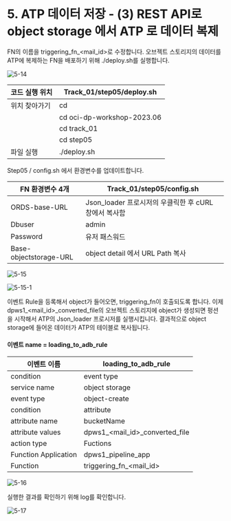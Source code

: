 
# 5. ATP 데이터 저장 - (3) REST API로 object storage 에서 ATP 로 데이터 복제

FN의 이름을 triggering_fn_<mail_id>로 수정합니다. 오브젝트 스토리지의 데이터를 ATP에 복제하는 FN을 배포하기 위해 ./deploy.sh를 실행합니다. 

![5-14](https://github.com/oraclekr-data-platform/ODWS-S01-OCI-data-pipeline/assets/150219167/22b538f6-ea58-44f7-a208-54b9996cff6b)



|코드 실행 위치| Track_01/step05/deploy.sh | 
|------|---|
| 위치 찾아가기  | cd |
|               |  cd oci-dp-workshop-2023.06 |
|               |  cd track_01  |
|               |  cd step05 |
|       파일 실행        |  ./deploy.sh |


Step05 / config.sh 에서 환경변수를 업데이트합니다.



|  FN 환경변수 4개 | Track_01/step05/config.sh | 
|------|---|
|  ORDS-base-URL  |  Json_loader 프로시저의 우클릭한 후 cURL 창에서 복사함 |
|  Dbuser |  admin |
|  Password  |  유저 패스워드  |
|  Base-objectstorage-URL  |  object detail 에서 URL Path 복사  |


![5-15](https://github.com/oraclekr-data-platform/ODWS-S01-OCI-data-pipeline/assets/150219167/0dda0059-5886-4344-b6ff-75ac9fe92e71)



![5-15-1](https://github.com/oraclekr-data-platform/ODWS-S01-OCI-data-pipeline/assets/150219167/8898f125-c138-43e7-ba42-acec40596a52)

이벤트 Rule을 등록해서 object가 들어오면, triggering_fn이 호출되도록 합니다. 이제 dpws1_<mail_id>_converted_file의 오브젝트 스토리지에 object가 생성되면 펑션을 시작해서 ATP의 Json_loader 프로시저를 실행시킵니다. 결과적으로 object storage에 들어온 데이터가 ATP의 테이블로 복사됩니다. 


#### 이벤트 name = loading_to_adb_rule
|  이벤트 이름 | loading_to_adb_rule | 
|------|---|
| condition  |  event type |
| service name  |  object storage |
|  event type   |  object-create  |
|  condition    |  attribute |
|  attribute name   |  bucketName |
|  attribute values   |  dpws1_<mail_id>_converted_file |
|  action type   |  Fuctions  |
|  Function Application |  dpws1_pipeline_app  |
|  Function  |  triggering_fn_<mail_id>   |

![5-16](https://github.com/oraclekr-data-platform/ODWS-S01-OCI-data-pipeline/assets/150219167/388c0175-e9d9-48ef-be4f-7adc3205206d)

실행한 결과를 확인하기 위해 log를 확인합니다.

![5-17](https://github.com/oraclekr-data-platform/ODWS-S01-OCI-data-pipeline/assets/150219167/819abfa1-b64d-400a-954f-fb3029b874f9)
